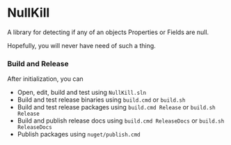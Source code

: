 NullKill
=======================

A library for detecting if any of an objects Properties or Fields are null.

Hopefully, you will never have need of such a thing.

### Build and Release

After initialization, you can 

- Open, edit, build and test using ``NullKill.sln``
- Build and test release binaries using ``build.cmd`` or ``build.sh `` 
- Build and test release packages using ``build.cmd Release`` or ``build.sh Release`` 
- Build and publish release docs using ``build.cmd ReleaseDocs`` or ``build.sh ReleaseDocs`` 
- Publish packages using ``nuget/publish.cmd`` 
